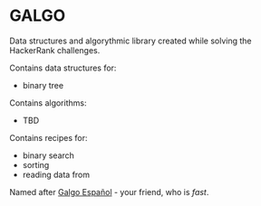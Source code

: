 GALGO
===

Data structures and algorythmic library created while solving the HackerRank challenges.

Contains data structures for:

- binary tree

Contains algorithms:

- TBD

Contains recipes for:

- binary search
- sorting
- reading data from 

Named after [Galgo Español](https://en.wikipedia.org/wiki/Galgo_Espa%C3%B1ol) - your friend, who is _fast_.
